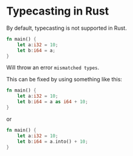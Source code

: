 # Typecasting in Rust

By default, typecasting is not supported in Rust.

```rust
fn main() {
    let a:i32 = 10;
    let b:i64 = a;
}
```

Will throw an error `mismatched types`.

This can be fixed by using something like this:

```rust
fn main() {
    let a:i32 = 10;
    let b:i64 = a as i64 + 10;
}
```

or 

```rust
fn main() {
    let a:i32 = 10;
    let b:i64 = a.into() + 10;
}
```

